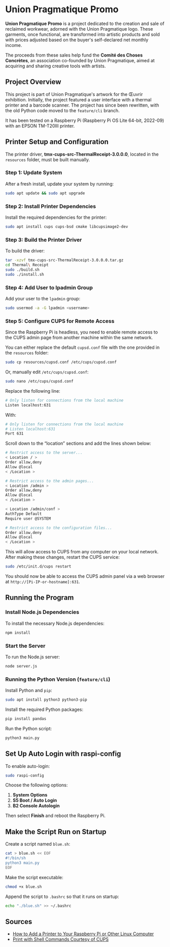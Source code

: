 # Union Pragmatique Promo

**Union Pragmatique Promo** is a project dedicated to the creation and sale of reclaimed workwear, adorned with the Union Pragmatique logo. These garments, once functional, are transformed into artistic products and sold with prices adjusted based on the buyer's self-declared net monthly income.

The proceeds from these sales help fund the **Comité des Choses Concrètes**, an association co-founded by Union Pragmatique, aimed at acquiring and sharing creative tools with artists.

## Project Overview

This project is part of Union Pragmatique's artwork for the Œuvrir exhibition. Initially, the project featured a user interface with a thermal printer and a barcode scanner. The project has since been rewritten, with the old Python code moved to the `feature/cli` branch.

It has been tested on a Raspberry Pi (Raspberry Pi OS Lite 64-bit, 2022-09) with an EPSON TM-T20III printer.

## Printer Setup and Configuration

The printer driver, **tmx-cups-src-ThermalReceipt-3.0.0.0**, located in the `resources` folder, must be built manually.

### Step 1: Update System

After a fresh install, update your system by running:

```bash
sudo apt update && sudo apt upgrade
```

### Step 2: Install Printer Dependencies

Install the required dependencies for the printer:

```bash
sudo apt install cups cups-bsd cmake libcupsimage2-dev
```

### Step 3: Build the Printer Driver

To build the driver:

```bash
tar -xzvf tmx-cups-src-ThermalReceipt-3.0.0.0.tar.gz
cd Thermal\ Receipt
sudo ./build.sh
sudo ./install.sh
```

### Step 4: Add User to lpadmin Group

Add your user to the `lpadmin` group:

```bash
sudo usermod -a -G lpadmin <username>
```

### Step 5: Configure CUPS for Remote Access

Since the Raspberry Pi is headless, you need to enable remote access to the CUPS admin page from another machine within the same network.

You can either replace the default `cupsd.conf` file with the one provided in the `resources` folder:

```bash
sudo cp resources/cupsd.conf /etc/cups/cupsd.conf
```

Or, manually edit `/etc/cups/cupsd.conf`:

```bash
sudo nano /etc/cups/cupsd.conf
```

Replace the following line:

```bash
# Only listen for connections from the local machine
Listen localhost:631
```

With:

```bash
# Only listen for connections from the local machine
# Listen localhost:631
Port 631
```

Scroll down to the “location” sections and add the lines shown below:

```bash
# Restrict access to the server...
< Location / >
Order allow,deny
Allow @local
< /Location >

# Restrict access to the admin pages...
< Location /admin >
Order allow,deny
Allow @local
< /Location >

< Location /admin/conf >
AuthType Default
Require user @SYSTEM

# Restrict access to the configuration files...
Order allow,deny
Allow @local
< /Location >
```

This will allow access to CUPS from any computer on your local network. After making these changes, restart the CUPS service:

```bash
sudo /etc/init.d/cups restart
```

You should now be able to access the CUPS admin panel via a web browser at `http://[Pi-IP-or-hostname]:631`.

## Running the Program

### Install Node.js Dependencies

To install the necessary Node.js dependencies:

```bash
npm install
```

### Start the Server

To run the Node.js server:

```bash
node server.js
```

### Running the Python Version (`feature/cli`)

Install Python and `pip`:

```bash
sudo apt install python3 python3-pip
```

Install the required Python packages:

```bash
pip install pandas
```

Run the Python script:

```bash
python3 main.py
```

## Set Up Auto Login with raspi-config

To enable auto-login:

```bash
sudo raspi-config
```

Choose the following options:

1. **System Options**
2. **S5 Boot / Auto Login**
3. **B2 Console Autologin**

Then select **Finish** and reboot the Raspberry Pi.

## Make the Script Run on Startup

Create a script named `blue.sh`:

```bash
cat > blue.sh << EOF
#!/bin/sh
python3 main.py
EOF
```

Make the script executable:

```bash
chmod +x blue.sh
```

Append the script to `.bashrc` so that it runs on startup:

```bash
echo "./blue.sh" >> ~/.bashrc
```

## Sources

- [How to Add a Printer to Your Raspberry Pi or Other Linux Computer](https://www.howtogeek.com/169679/how-to-add-a-printer-to-your-raspberry-pi-or-other-linux-computer/)
- [Print with Shell Commands Courtesy of CUPS](https://www.raspberry-pi-geek.com/Archive/2016/20/Print-with-shell-commands-courtesy-of-CUPS)
